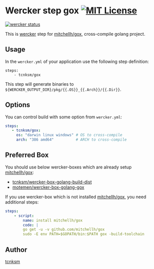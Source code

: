 Wercker step gox [![MIT License](http://img.shields.io/badge/license-MIT-blue.svg?style=flat)](https://github.com/tcnksm/wercker-step-gox/blob/master/LICENCE)
====

[![wercker status](https://app.wercker.com/status/f3f6f75dbda8ac556afa41d2d3eece3b/m "wercker status")](https://app.wercker.com/project/bykey/f3f6f75dbda8ac556afa41d2d3eece3b)

This is [wercker](http://wercker.com/) step for [mitchellh/gox](https://github.com/mitchellh/gox), cross-compile golang project.

## Usage

In the `wercker.yml` of your application use the following step definition:

```
steps:
    - tcnksm/gox
```

This step will generate binaries to `${WERCKER_OUTPUT_DIR}/pkg/{{.OS}}_{{.Arch}}/{{.Dir}}`.

## Options

You can control build with some option from `wercker.yml`:

```yaml
steps:
   - tcnksm/gox:
     os: "darwin linux windows" # OS to cross-compile
     arch: "386 amd64"          # ARCH to cross-compile
```

## Preferred Box

You should use below wercker-boxes which are already setup [mitchellh/gox](https://github.com/mitchellh/gox):

- [tcnksm/wercker-box-golang-build-dist](https://github.com/tcnksm/wercker-box-golang-build-dist)
- [motemen/wercker-box-golang-gox](https://github.com/motemen/wercker-box-golang-gox)

If you use wercker-box which is not installed [mitchellh/gox](https://github.com/mitchellh/gox), you need additional steps:

```yaml
steps:
    - script:
        name: install mitchellh/gox
        code: |
        go get -u -v github.com/mitchellh/gox
        sudo -E env PATH=$GOPATH/bin:$PATH gox -build-toolchain
```

## Author

[tcnksm](https://github.com/tcnksm)
